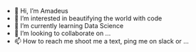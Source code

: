 - 👋 Hi, I’m Amadeus
- 👀 I’m interested in beautifying the world with code
- 🌱 I’m currently learning Data Science
- 💞️ I’m looking to collaborate on ...
- 📫 How to reach me shoot me a text, ping me on slack or ...

<!---
SaintALY/SaintALY is a ✨ special ✨ repository because its `README.md` (this file) appears on your GitHub profile.
You can click the Preview link to take a look at your changes.
--->

